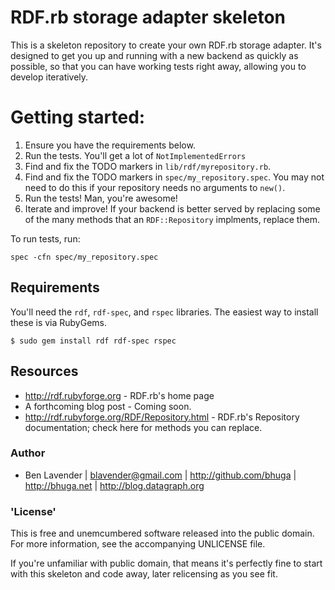 # RDF.rb storage adapter skeleton

This is a skeleton repository to create your own RDF.rb storage adapter.  It's
designed to get you up and running with a new backend as quickly as possible,
so that you can have working tests right away, allowing you to develop
iteratively.

# Getting started:

 1. Ensure you have the requirements below.
 1. Run the tests.  You'll get a lot of `NotImplementedErrors`
 1. Find and fix the TODO markers in `lib/rdf/myrepository.rb`.   
 1. Find and fix the TODO markers in `spec/my_repository.spec`.  You may not need to do this if your repository needs no arguments to `new()`.
 1. Run the tests!  Man, you're awesome!
 1. Iterate and improve!  If your backend is better served by replacing some of the many methods that an `RDF::Repository` implments, replace them.

To run tests, run:

    spec -cfn spec/my_repository.spec

## Requirements

You'll need the `rdf`, `rdf-spec`, and `rspec` libraries.  The easiest way to install these is via RubyGems.

    $ sudo gem install rdf rdf-spec rspec

## Resources

 * <http://rdf.rubyforge.org> - RDF.rb's home page
 * A forthcoming blog post - Coming soon.
 * <http://rdf.rubyforge.org/RDF/Repository.html> - RDF.rb's Repository documentation; check here for methods you can replace.

### Author
 * Ben Lavender | <blavender@gmail.com> | <http://github.com/bhuga> | <http://bhuga.net> | <http://blog.datagraph.org>

### 'License'

This is free and unemcumbered software released into the public domain.  For
more information, see the accompanying UNLICENSE file.

If you're unfamiliar with public domain, that means it's perfectly fine to
start with this skeleton and code away, later relicensing as you see fit.

